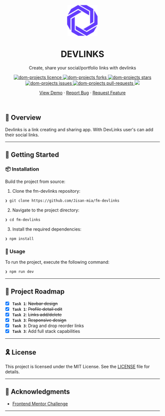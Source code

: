 <p align="center">
  <img src="./public/logo-short.png" width="20%" alt="DEVLINKS-logo">
</p>
<p align="center">
    <h1 align="center">DEVLINKS</h1>
</p>
<p align="center">
    Create, share your social/portfolio links with devlinks

</p>
<p align="center">
	
<p align="center">
  <a href="https://github.com/Jisan-mia//blob/main/LICENSE" target="blank">
<img src="https://img.shields.io/github/license/Jisan-mia/fm-devlinks?style=flat-square" alt="dom-projects licence" />
</a>
<a href="https://github.com/Jisan-mia/fm-devlinks/fork" target="blank">
<img src="https://img.shields.io/github/forks/Jisan-mia/fm-devlinks?style=flat-square" alt="dom-projects forks"/>
</a>
<a href="https://github.com/Jisan-mia/fm-devlinks/stargazers" target="blank">
<img src="https://img.shields.io/github/stars/Jisan-mia/fm-devlinks?style=flat-square" alt="dom-projects stars"/>
</a>
<a href="https://github.com/Jisan-mia/fm-devlinks/issues" target="blank">
<img src="https://img.shields.io/github/issues/Jisan-mia/fm-devlinks?style=flat-square" alt="dom-projects issues"/>
</a>
<a href="https://github.com/Jisan-mia/fm-devlinks/pulls" target="blank">
<img src="https://img.shields.io/github/issues-pr/Jisan-mia/fm-devlinks?style=flat-square" alt="dom-projects pull-requests"/>
</a>
<a href="https://twitter.com/intent/tweet?text=👋%20Check%20this%20amazing%20app%20https://fmdevlinks.vercel.app,%20created%20by%20@jisanmia47%20and%20friends%0A%0A%23DEVCommunity%20%23100DaysOfCode"><img src="https://img.shields.io/twitter/url?label=Share%20on%20Twitter&style=social&url=https%3A%2F%2Fgithub.com%2FJisan-mia%2Fdom-projects"></a>

</p>
</p>
<p align="center">
    <a href="https://fmdevlinks.vercel.app/" target="blank">View Demo</a>
    ·
    <a href="https://github.com/Jisan-mia/fm-devlinks/issues/new/">Report Bug</a>
    ·
    <a href="https://github.com/Jisan-mia/fm-devlinks/issues/new/">Request Feature</a>
</p>

<br>

## 📍 Overview

Devlinks is a link creating and sharing app. With DevLinks user's can add their social links.

<!-- ---

## 👾 Features

this is the feature of the app -->

---

## 🚀 Getting Started

### 📦 Installation

Build the project from source:

1. Clone the fm-devlinks repository:

```sh
❯ git clone https://github.com/Jisan-mia/fm-devlinks
```

2. Navigate to the project directory:

```sh
❯ cd fm-devlinks
```

3. Install the required dependencies:

```sh
❯ npm install
```

### 🤖 Usage

To run the project, execute the following command:

```sh
❯ npm run dev
```

---

## 📌 Project Roadmap

- [x] **`Task 1`**: <strike>Navbar design</strike>
- [x] **`Task 1`**: <strike>Profile detail edit</strike>
- [x] **`Task 2`**: <strike>Links add/delete</strike>
- [x] **`Task 3`**: <strike>Responsive design</strike>
- [x] **`Task 3`**: Drag and drop reorder links
- [x] **`Task 3`**: Add full stack capabilities

---

## 🎗 License

This project is licensed under the MIT License. See the [LICENSE](LICENSE) file for details.

---

## 🙌 Acknowledgments

- [Frontend Mentor Challenge](https://www.frontendmentor.io/challenges/linksharing-app-Fbt7yweGsT)

---
